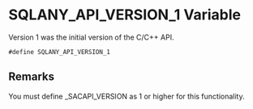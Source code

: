 <!-- loio3bf4e91f6c5f1014af1298a706f21a20 -->

# SQLANY\_API\_VERSION\_1 Variable

Version 1 was the initial version of the C/C++ API.



```
#define SQLANY_API_VERSION_1
```



## Remarks

You must define \_SACAPI\_VERSION as 1 or higher for this functionality.


